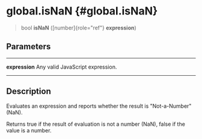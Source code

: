 global.isNaN {#global.isNaN}
============

> bool **isNaN** ([number]{role="ref"} **expression**)

Parameters
----------

  ---------------- ----------------------------------
  **expression**   Any valid JavaScript expression.
  ---------------- ----------------------------------

Description
-----------

Evaluates an expression and reports whether the result is
\"Not-a-Number\" (NaN).

Returns true if the result of evaluation is not a number (NaN), false if
the value is a number.
